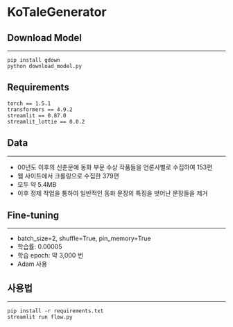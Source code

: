 # KoTaleGenerator

## Download Model
---
```
pip install gdown
python download_model.py
```

## Requirements
```
torch == 1.5.1
transformers == 4.9.2
streamlit == 0.87.0
streamlit_lottie == 0.0.2
```

## Data
---
- 00년도 이후의 신춘문예 동화 부문 수상 작품들을 언론사별로 수집하여 153편
- 웹 사이트에서 크롤링으로 수집한 379편
- 모두 약 5.4MB
- 이후 정제 작업을 통하여 일반적인 동화 문장의 특징을 벗어난 문장들을 제거

## Fine-tuning
---
- batch_size=2, shuffle=True, pin_memory=True 
- 학습률: 0.00005
- 학습 epoch: 약 3,000 번
- Adam 사용
## **사용법**
---
```
pip install -r requirements.txt
streamlit run flow.py
```